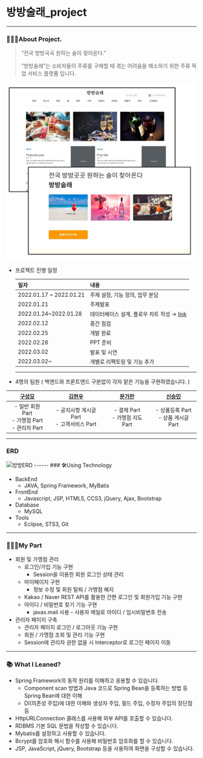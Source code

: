 # 방방술래_project

------

### 👨🏻‍💻About Project.

> “전국 방방곡곡 원하는 술이 찾아온다.” 
>
> ”방방술래”는 소비자들이 주류를 구매할 때 겪는 어려움을 해소하기 위한 주류 픽업 서비스 플랫폼 입니다.

<img src=".\images\image1.png" style="zoom:50%;" />

- 프로젝트 진행 일정

  | 일자                    | 내용                                                         |
  | ----------------------- | ------------------------------------------------------------ |
  | 2022.01.17 ~ 2022.01.21 | 주제 설정, 기능 정의, 업무 분담                              |
  | 2022.01.21              | 주제발표                                                     |
  | 2022.01.24~2022.01.28   | 데이터베이스 설계, 플로우 차트 작성 → [link](https://docs.google.com/spreadsheets/d/1X8fWYxPlJHykNt62tOavay0s0QIRBxUxNkZfTeoUh4I/edit#gid=488482738) |
  | 2022.02.12              | 중간 점검                                                    |
  | 2022.02.25              | 개발 완료                                                    |
  | 2022.02.28              | PPT 준비                                                     |
  | 2022.03.02              | 발표 및 시연                                                 |
  | 2022.03.02~             | 개별로 리팩토링 및 기능 추가                                 |

  ------

- 4명의 팀원 ( 백엔드와 프론트엔드 구분없이 각자 맡은 기능을 구현하였습니다. )

|          [구성모](https://github.com/gusm96)           |      [김현우](https://github.com/wmrwmr)      | [문가란](https://github.com/lililights) |  [신승민](https://github.com/siner44)   |
| :----------------------------------------------------: | :-------------------------------------------: | :-------------------------------------: | :-------------------------------------: |
| - 일반 회원 Part<br />- 가맹점 Part<br />- 관리자 Part | - 공지사항 게시글 Part<br />- 고객서비스 Part |   - 결제 Part<br />- 가맹점 지도 Part   | - 상품등록 Part<br />- 상품 게시글 Part |

------
### ERD

<img width="758" alt="방방ERD" src="https://github.com/gusm96/bitwin-bangbang/assets/77833389/c523bd2d-b0bb-4cbd-b83c-181eefe8fba8">
------
### 🛠️Using Technology

- BackEnd
  - JAVA, Spring Framework, MyBatis
- FrontEnd
  - Javascript, JSP, HTML5, CCS3, jQuery, Ajax, Bootstrap
- Database
  - MySQL
- Tools
  - Eclipse, STS3, Git

------

### 🙋🏻‍♂️My Part

- 회원 및 가맹점 관리
  - 로그인/가입 기능 구현
    - Session을 이용한 회원 로그인 상태 관리
  - 마이페이지 구현
    - 정보 수정 및 회원 탈퇴 / 가맹점 해지
  - Kakao / Naver REST API를 활용한 간편 로그인 및 회원가입 기능 구현
  - 아이디 / 비밀번호 찾기 기능 구현
    - javax.mail 사용 - 사용자 메일로 아이디 / 임시비밀번호 전송
- 관리자 페이지 구축
  - 관리자 페이지 로그인 / 로그아웃 기능 구현
  - 회원 / 가맹점 조회 및 관리 기능 구현
  - Session에 관리자 권한 없을 시 Interceptor로 로그인 페이지 이동

------

### 📚 What I Leaned?

- Spring Framework의 동작 원리를 이해하고 응용할 수 있습니다.
  - Component scan 방법과 Java 코드로 Spring Bean을 등록하는 방법 등 Spring Bean에 대한 이해
  - DI(의존성 주입)에 대한 이해와 생성자 주입, 필드 주입, 수정자 주입의 장단점 등
- HttpURLConnection 클래스를 사용해 외부 API를 호출할 수 있습니다.
- RDBMS 기본 SQL 문법을 작성할 수 있습니다.
- Mybatis를 설정하고 사용할 수 있습니다.
- Bcrypt를 암호화 해시 함수를 사용해 비밀번호 암호화를 할 수 있습니다.
- JSP, JavaScript, jQuery, Bootstrap 등을 사용하여 화면을 구성할 수 있습니다.

